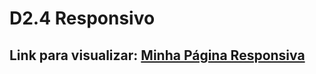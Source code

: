 # D2.4 Responsivo

## Link para visualizar: [Minha Página Responsiva](https://lukemariano.github.io/d2.4-Layout_responsivo-/)
